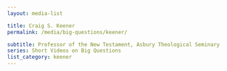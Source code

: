 ```yaml
---
layout: media-list

title: Craig S. Keener
permalink: /media/big-questions/keener/

subtitle: Professor of the New Testament, Asbury Theological Seminary
series: Short Videos on Big Questions
list_category: keener
---
```


